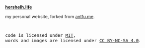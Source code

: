 **[hershelh.life](https://hershelh.life)**

my personal website, forked from [antfu.me](https://github.com/antfu/antfu.me).

<br>

<samp>code is licensed under <a href='./LICENSE'>MIT</a>,<br> words and images are licensed under <a href='https://creativecommons.org/licenses/by-nc-sa/4.0/'>CC BY-NC-SA 4.0</a></samp>.
